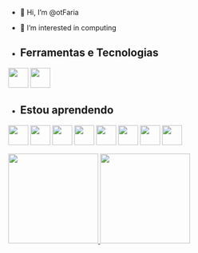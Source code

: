 - 👋 Hi, I’m @otFaria
- 👀 I’m interested in computing

- ## Ferramentas e Tecnologias

<img loading="lazy" src="https://cdn.jsdelivr.net/gh/devicons/devicon/icons/git/git-original.svg" width="40" height="40"/> <img src="https://cdn.jsdelivr.net/gh/devicons/devicon@latest/icons/github/github-original-wordmark.svg" width="40" height="40" /> 

- ## Estou aprendendo

<img src="https://cdn.jsdelivr.net/gh/devicons/devicon@latest/icons/java/java-plain-wordmark.svg" width="40" height="40" /> <img loading="lazy" src="https://www.flaticon.com/free-icon/github_2504911" width="40" height="40"/> <img src="https://cdn.jsdelivr.net/gh/devicons/devicon@latest/icons/cplusplus/cplusplus-original.svg" width="40" height="40" /> <img src="https://cdn.jsdelivr.net/gh/devicons/devicon@latest/icons/arduino/arduino-original-wordmark.svg" width="40" height="40" /> <img src="https://cdn.jsdelivr.net/gh/devicons/devicon@latest/icons/azuresqldatabase/azuresqldatabase-original.svg" width="40" height="40"/> <img src="https://cdn.jsdelivr.net/gh/devicons/devicon@latest/icons/react/react-original.svg" width="40" height="40"/>
 <img src="https://cdn.jsdelivr.net/gh/devicons/devicon@latest/icons/javascript/javascript-original.svg" width="40" height="40"/> <img src="https://cdn.jsdelivr.net/gh/devicons/devicon@latest/icons/spring/spring-original.svg" width="40" height="40"/>

<div>
<a href="https://github.com/otFaria">
<img loading="lazy" height="180em" src="https://github-readme-stats.vercel.app/api/top-langs/?username=otFaria&layout=compact&langs_count=7&theme=dracula"/>
<img loading="lazy" height="180em" src="https://github-readme-stats.vercel.app/api?username=otFaria&show_icons=true&theme=dracula&include_all_commits=true&count_private=true"/>
</div>
